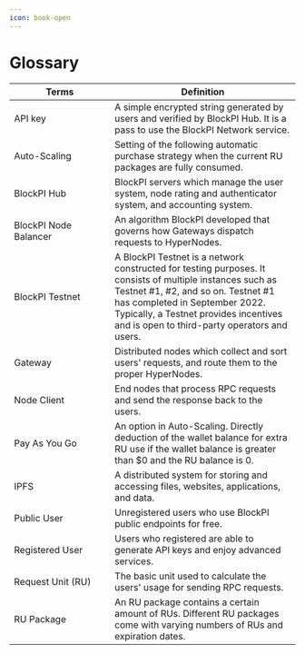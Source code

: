 ```yaml
---
icon: book-open
---
```


# Glossary

<table><thead><tr><th width="216.8363932348065">Terms</th><th width="455.8958094609532">Definition</th></tr></thead><tbody><tr><td>API key</td><td>A simple encrypted string generated by users and verified by BlockPI Hub. It is a pass to use the BlockPI Network service. </td></tr><tr><td>Auto-Scaling</td><td>Setting of the following automatic purchase strategy when the current RU packages are fully consumed.</td></tr><tr><td>BlockPI Hub</td><td>BlockPI servers which manage the user system, node rating and authenticator system, and accounting system. </td></tr><tr><td>BlockPI Node Balancer</td><td>An algorithm BlockPI developed that governs how Gateways dispatch requests to HyperNodes. </td></tr><tr><td>BlockPI Testnet</td><td>A BlockPI Testnet is a network constructed for testing purposes. It consists of multiple instances such as Testnet #1, #2, and so on. Testnet #1 has completed in September 2022. Typically, a Testnet provides incentives and is open to third-party operators and users.</td></tr><tr><td>Gateway </td><td>Distributed nodes which collect and sort users' requests, and route them to the proper HyperNodes.</td></tr><tr><td>Node Client</td><td>End nodes that process RPC requests and send the response back to the users.</td></tr><tr><td>Pay As You Go</td><td>An option in Auto-Scaling. Directly deduction of the wallet balance for extra RU use if the wallet balance is greater than $0 and the RU balance is 0.</td></tr><tr><td>IPFS </td><td>A distributed system for storing and accessing files, websites, applications, and data.</td></tr><tr><td>Public User</td><td>Unregistered users who use BlockPI public endpoints for free.</td></tr><tr><td>Registered User</td><td>Users who registered are able to generate API keys and enjoy advanced services.</td></tr><tr><td>Request Unit (RU)</td><td>The basic unit used to calculate the users' usage for sending RPC requests.</td></tr><tr><td>RU Package</td><td>An RU package contains a certain amount of RUs. Different RU packages come with varying numbers of RUs and expiration dates.</td></tr></tbody></table>
